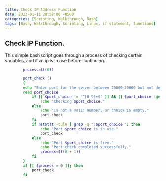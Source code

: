 ```yaml
---
title: Check IP Address Function
date: 2023-01-11 20:58:00 -0500
categories: [Scripting, Walkthrough, Bash]
tags: [Bash, Walkthrough, Scripting, Linux, if statement, functions]
---
```


## Check IP Function.

This simple bash script goes through a process of checking certain variables, and if an ip is in use before continuing.

```bash
		process=$((0))

		port_check ()
		{
		echo "Enter port for the server between 20000-30000 but not default: "
		read port_choice
			if [[ $port_choice != '^[0-9]+$' ]] && [[ $port_choice -ge 20000 && $port_choice -le 30000 ]];	then 
				echo "Checking $port_choice."
			else
				echo "Is not a valid number, or choice is empty."
				port_check
			fi
			if netstat -tuln | grep -q ":$port_choice "; then
				echo "Port $port_choice is in use."
				port_check
			else
				echo "Port $port_choice is free."
				echo "Port check completed successfully."
				process=$((0 + 1))
			fi
		}
		if [[ $process = 0 ]]; then
			port_check
		fi
```
